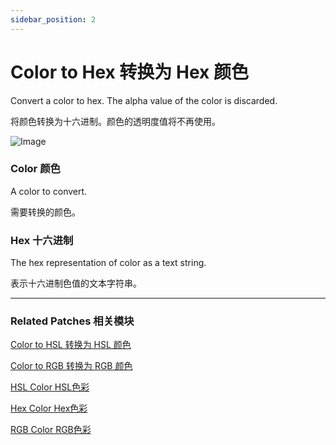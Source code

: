 ```yaml
---
sidebar_position: 2
---
```


# Color to Hex 转换为 Hex 颜色

Convert a color to hex. The alpha value of the color is discarded.

将颜色转换为十六进制。颜色的透明度值将不再使用。

![Image](https://s3.us-west-2.amazonaws.com/secure.notion-static.com/510b6b46-1250-48af-885a-2b76919fd9e9/Untitled.png?X-Amz-Algorithm=AWS4-HMAC-SHA256&X-Amz-Content-Sha256=UNSIGNED-PAYLOAD&X-Amz-Credential=AKIAT73L2G45EIPT3X45%2F20220602%2Fus-west-2%2Fs3%2Faws4_request&X-Amz-Date=20220602T163956Z&X-Amz-Expires=86400&X-Amz-Signature=31b3315f6ed4b65fac93e67f6d52c871eea2a13fd99ffbd2afb78aa51e3bf3f3&X-Amz-SignedHeaders=host&response-content-disposition=filename%20%3D%22Untitled.png%22&x-id=GetObject)

### Color 颜色

A color to convert.

需要转换的颜色。

### Hex 十六进制

The hex representation of color as a text string.

表示十六进制色值的文本字符串。

------

### Related Patches 相关模块

[Color to HSL 转换为 HSL 颜色](./Color%20to%20HSL.md)

[Color to RGB 转换为 RGB 颜色](./Color%20to%20RGB.md)

[HSL Color HSL色彩](./HSL%20Color.md)

[Hex Color Hex色彩](./Hex%20Color.md)

[RGB Color RGB色彩](./RGB%20Color.md)
